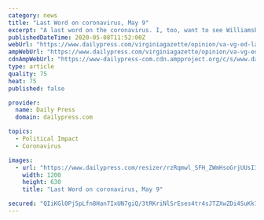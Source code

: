 ```yaml
---
category: news
title: "Last Word on coronavirus, May 9"
excerpt: "A last word on the coronavirus. I, too, want to see Williamsburg and the surrounding counties open up as soon as they can. But until we get this virus in the state of Virginia lowering its numbers because it still keeps going up in case numbers and deaths,"
publishedDateTime: 2020-05-08T11:52:00Z
webUrl: "https://www.dailypress.com/virginiagazette/opinion/va-vg-ed-last-word-0509-20200508-njyrnf7wx5esrkomyyv2nkjjby-story.html"
ampWebUrl: "https://www.dailypress.com/virginiagazette/opinion/va-vg-ed-last-word-0509-20200508-njyrnf7wx5esrkomyyv2nkjjby-story.html?outputType=amp"
cdnAmpWebUrl: "https://www-dailypress-com.cdn.ampproject.org/c/s/www.dailypress.com/virginiagazette/opinion/va-vg-ed-last-word-0509-20200508-njyrnf7wx5esrkomyyv2nkjjby-story.html?outputType=amp"
type: article
quality: 75
heat: 75
published: false

provider:
  name: Daily Press
  domain: dailypress.com

topics:
  - Political Impact
  - Coronavirus

images:
  - url: "https://www.dailypress.com/resizer/rzRqmwl_SFH_ZWmHsoGrjUUsI3g=/1200x0/top/arc-anglerfish-arc2-prod-tronc.s3.amazonaws.com/public/G7GHEQYAJVAXPBXDGX2R2AHHZM.png"
    width: 1200
    height: 630
    title: "Last Word on coronavirus, May 9"

secured: "QIiKGl0Pj5pLfn8Han7IxUN7giQ/3tRKriNlSrEses4tr4sJTZXwZDi4SuKk15Qbb2ojAJMtaVU1W4I09gDsMbu9Xbqwf8xjHI4sj5Jtdf3aRAvhpV0IiQwzsBSRvF/A0P7nzjqhXcwGeQ6V4r9SkXUH71G9c5KXMo0r+yG656qUBMlvnNncSBpWQdGl7pA6GuJvKAia0Ch1qDmZ7RRrReLBtf5eyP6ZZpTb+iIuMuod0S6mj0N+ZKWNsrKtEn2K6ayRHw7rOf3wXDfBEndLX7wwGkYXDyVXzQ+GPr2GdPG8gaxFmW3CzuYql197C2/n;w5lvicPoPI8/gaOSTGf6JQ=="
---
```



